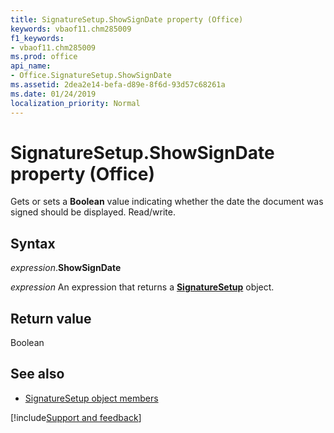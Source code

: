 ```yaml
---
title: SignatureSetup.ShowSignDate property (Office)
keywords: vbaof11.chm285009
f1_keywords:
- vbaof11.chm285009
ms.prod: office
api_name:
- Office.SignatureSetup.ShowSignDate
ms.assetid: 2dea2e14-befa-d89e-8f6d-93d57c68261a
ms.date: 01/24/2019
localization_priority: Normal
---
```



# SignatureSetup.ShowSignDate property (Office)

Gets or sets a **Boolean** value indicating whether the date the document was signed should be displayed. Read/write.


## Syntax

_expression_.**ShowSignDate**

_expression_ An expression that returns a **[SignatureSetup](Office.SignatureSetup.md)** object.


## Return value

Boolean


## See also

- [SignatureSetup object members](overview/Library-Reference/signaturesetup-members-office.md)



[!include[Support and feedback](~/includes/feedback-boilerplate.md)]